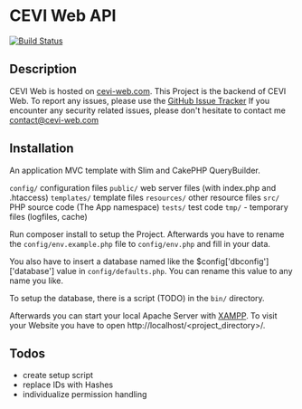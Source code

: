 # CEVI Web API

[![Build Status](https://travis-ci.org/D4rkMindz/cevi-web_API.svg?branch=master)](https://travis-ci.org/D4rkMindz/cevi-web_API)

## Description

CEVI Web is hosted on [cevi-web.com](https://cevi-web.com).
This Project is the backend of CEVI Web.
To report any issues, please use the [GitHub Issue Tracker](https://github.com/D4rkMindz/cevi-web_API/issues)
If you encounter any security related issues, please don't hesitate to contact me [contact@cevi-web.com](mailto:contact@cevi-web.com?subject=Security%20related%20issue)

## Installation

An application MVC template with Slim and CakePHP QueryBuilder.

`config/` configuration files
`public/` web server files (with index.php and .htaccess)
`templates/` template files
`resources/` other resource files
`src/` PHP source code (The App namespace)
`tests/` test code
`tmp/` - temporary files (logfiles, cache)

Run composer install to setup the Project. Afterwards you have to rename the `config/env.example.php` file to 
`config/env.php` and  fill in your data.

You also have to insert a database named like the $config['dbconfig']['database'] value in `config/defaults.php`. You can 
rename this value to any name you like.

To setup the database, there is a script (TODO) in the `bin/` directory.

Afterwards you can start your local Apache Server with [XAMPP](https://www.apachefriends.org/index.html).
To visit your Website you have to open http://localhost/<project_directory>/.

## Todos
- create setup script
- replace IDs with Hashes
- individualize permission handling